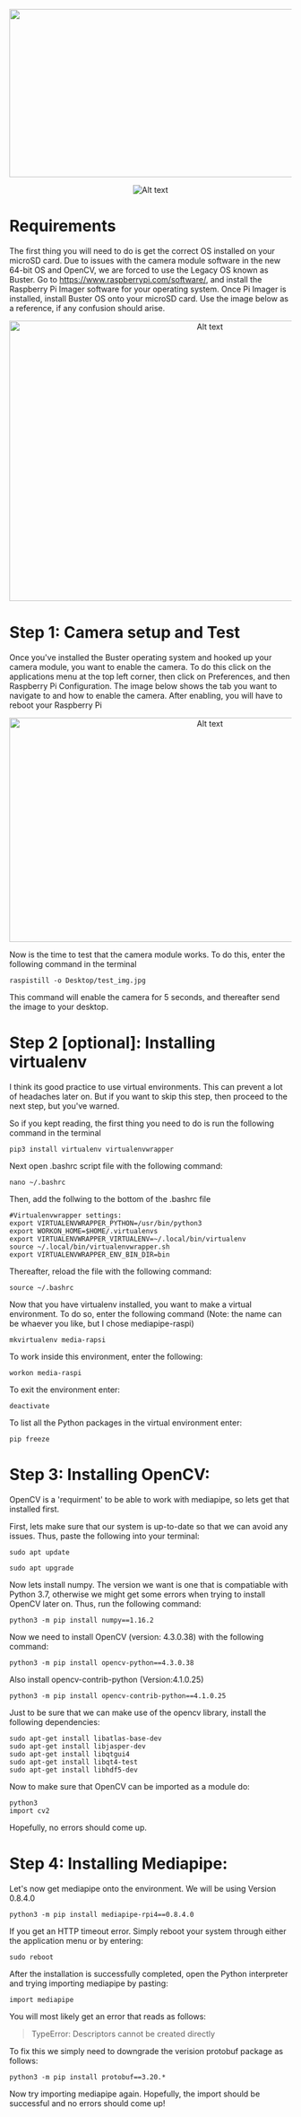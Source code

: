 <p align ="center" width="100%">
<img
  src=https://d1tlzifd8jdoy4.cloudfront.net/wp-content/uploads/2020/05/795316b92fc766b0181f6fef074f03fa-1.png
     width = 600
     height= 300
     style="align:center">
</p>

<p align ="center" width ="100%">
<img
  src= "https://www.raspberrypi.com/app/uploads/2017/06/Powered-by-Raspberry-Pi-Logo_Outline-Colour-Screen-500x153.png"
  alt="Alt text"
  title="Optional title"
  style="align:center">
</p>

# Requirements
  The first thing you will need to do is get the correct OS installed on your microSD card. Due to issues with the camera module software in the new 64-bit OS and OpenCV, we are forced to use the Legacy OS known as Buster. 
Go to https://www.raspberrypi.com/software/, and install the Raspberry Pi Imager software for your operating system. Once Pi Imager is installed, install Buster OS onto your microSD card. Use the image below as a reference, if any confusion should arise.

<p align ="center" width ="50%">
<img
  src= "./Mediapipe_setup_pics/RaspiImager.png"
  alt="Alt text"
  title="Optional title"
  width=700
  height=500
  style="align:center">
</p>

# Step 1: Camera setup and Test
  Once you've installed the Buster operating system and hooked up your camera module, you want to enable the camera. To do this click on the applications menu at the top left corner, then click on Preferences, and then Raspberry Pi Configuration. The image below shows the tab you want to navigate to and how to enable the camera. After enabling, you will have to reboot your Raspberry Pi
 
 <p align ="center" width ="50%">
<img
  src= "./Mediapipe_setup_pics/cam_setup.png"
  alt="Alt text"
  title="Optional title"
  width=700
  height=400
  style="align:center">
</p>
  
Now is the time to test that the camera module works. To do this, enter the following command in the terminal

```
raspistill -o Desktop/test_img.jpg
```
This command will enable the camera for 5 seconds, and thereafter send the image to your desktop.

# Step 2 [optional]: Installing virtualenv 


I think its good practice to use virtual environments. This can prevent a lot of headaches later on. But if you want to skip this step, then proceed to the next step, but you've warned.

So if you kept reading, the first thing you need to do is run the following command in the terminal 

```
pip3 install virtualenv virtualenvwrapper
```

Next open .bashrc script file with the following command:

```
nano ~/.bashrc
```

Then, add the follwing to the bottom of the .bashrc file

```
#Virtualenvwrapper settings:
export VIRTUALENVWRAPPER_PYTHON=/usr/bin/python3
export WORKON_HOME=$HOME/.virtualenvs
export VIRTUALENVWRAPPER_VIRTUALENV=~/.local/bin/virtualenv
source ~/.local/bin/virtualenvwrapper.sh
export VIRTUALENVWRAPPER_ENV_BIN_DIR=bin
```

Thereafter, reload the file with the following command:

```
source ~/.bashrc
```
Now that you have virtualenv installed, you want to make a virtual environment. To do so, enter the following command (Note: the name can be whaever you like, but I chose mediapipe-raspi)

```
mkvirtualenv media-rapsi
```

To work inside this environment, enter the following:

```
workon media-raspi

```
To exit the environment enter:

```
deactivate
```

To list all the Python packages in the virtual environment enter:

```
pip freeze
```
# Step 3: Installing OpenCV:
OpenCV is a 'requirment' to be able to work with mediapipe, so lets get that installed first. 

First, lets make sure that our system is up-to-date so that we can avoid any issues. Thus, paste the following into your terminal:

```
sudo apt update
```

```
sudo apt upgrade
```

Now lets install numpy. The version we want is one that is compatiable with Python 3.7, otherwise we might get some errors when trying to install OpenCV later on. Thus, run the following command:

```
python3 -m pip install numpy==1.16.2
```

Now we need to install OpenCV (version: 4.3.0.38) with the following command:

```
python3 -m pip install opencv-python==4.3.0.38
```
Also install opencv-contrib-python (Version:4.1.0.25)
```
python3 -m pip install opencv-contrib-python==4.1.0.25
```

Just to be sure that we can make use of the opencv library, install the following dependencies:
```
sudo apt-get install libatlas-base-dev
sudo apt-get install libjasper-dev
sudo apt-get install libqtgui4
sudo apt-get install libqt4-test
sudo apt-get install libhdf5-dev

```

Now to make sure that OpenCV can be imported as a module do:

```
python3
import cv2
```

Hopefully, no errors should come up.

# Step 4: Installing Mediapipe:

Let's now get mediapipe onto the environment. We will be using Version 0.8.4.0

```
python3 -m pip install mediapipe-rpi4==0.8.4.0
```
If you get an HTTP timeout error. Simply reboot your system through either the application menu or by entering:

```
sudo reboot
```

After the installation is successfully completed, open the Python interpreter and trying importing mediapipe by pasting:

```
import mediapipe
```
You will most likely get an error that reads as follows:
>TypeError: Descriptors cannot be created directly

To fix this we simply need to downgrade the verision protobuf package as follows:

```
python3 -m pip install protobuf==3.20.*
```

Now try importing mediapipe again. Hopefully, the import should be successful and no errors should come up!
